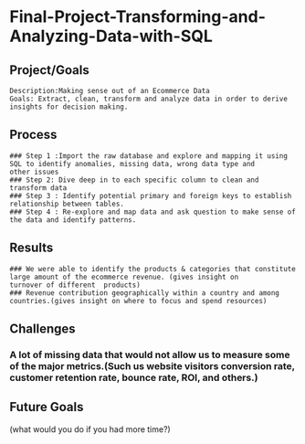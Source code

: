 # Final-Project-Transforming-and-Analyzing-Data-with-SQL

## Project/Goals
    Description:Making sense out of an Ecommerce Data
    Goals: Extract, clean, transform and analyze data in order to derive insights for decision making.

## Process
    ### Step 1 :Import the raw database and explore and mapping it using SQL to identify anomalies, missing data, wrong data type and             other issues
    ### Step 2: Dive deep in to each specific column to clean and transform data
    ### Step 3 : Identify potential primary and foreign keys to establish relationship between tables.
    ### Step 4 : Re-explore and map data and ask question to make sense of the data and identify patterns.

## Results
    ### We were able to identify the products & categories that constitute large amount of the ecommerce revenue. (gives insight on                 turnover of different  products)
    ### Revenue contribution geographically within a country and among countries.(gives insight on where to focus and spend resources)

## Challenges 
   ###  A lot of missing data that would not allow us to measure some of the major metrics.(Such us website visitors conversion rate,             customer retention rate, bounce rate, ROI, and others.)
   ###  



## Future Goals
(what would you do if you had more time?)
